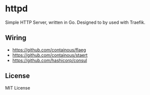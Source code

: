 # httpd

Simple HTTP Server, written in Go.
Designed to by used with Traefik.

## Wiring
* https://github.com/containous/flaeg
* https://github.com/containous/staert
* https://github.com/hashicorp/consul

## License
MIT License
